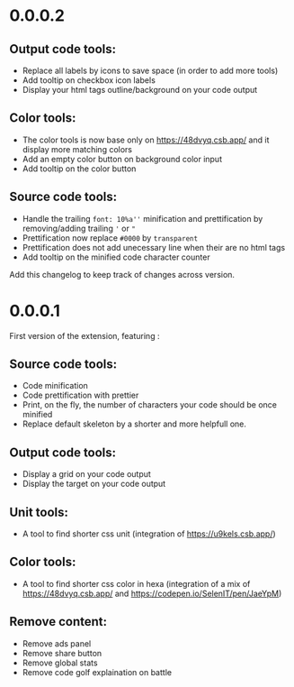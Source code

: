 
# 0.0.0.2

## Output code tools:
- Replace all labels by icons to save space (in order to add more tools)
- Add tooltip on checkbox icon labels
- Display your html tags outline/background on your code output

## Color tools:
- The color tools is now base only on https://48dvyq.csb.app/ and it display more matching colors
- Add an empty color button on background color input
- Add tooltip on the color button

## Source code tools:
- Handle the trailing `font: 10%a''` minification and prettification by removing/adding trailing `'` or `"`
- Prettification now replace `#0000` by `transparent`
- Prettification does not add unecessary line when their are no html tags
- Add tooltip on the minified code character counter

Add this changelog to keep track of changes across version.

# 0.0.0.1
First version of the extension, featuring :

## Source code tools:
- Code minification
- Code prettification with prettier
- Print, on the fly, the number of characters your code should be once minified
- Replace default skeleton by a shorter and more helpfull one.

## Output code tools:
- Display a grid on your code output
- Display the target on your code output

## Unit tools:
- A tool to find shorter css unit (integration of https://u9kels.csb.app/)

## Color tools:
- A tool to find shorter css color in hexa (integration of a mix of https://48dvyq.csb.app/ and https://codepen.io/SelenIT/pen/JaeYpM)

## Remove content:
- Remove ads panel
- Remove share button
- Remove global stats
- Remove code golf explaination on battle
